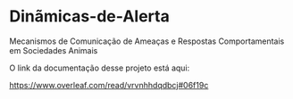 # Dinãmicas-de-Alerta
Mecanismos de Comunicação de Ameaças e Respostas Comportamentais em Sociedades Animais

O link da documentação desse projeto está aqui:

https://www.overleaf.com/read/vrvnhhdqdbcj#06f19c
